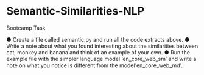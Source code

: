 # Semantic-Similarities-NLP
Bootcamp Task

● Create a file called semantic.py and run all the code extracts above.
● Write a note about what you found interesting about the similarities between cat, monkey and banana and think of an example of your own.
● Run the example file with the simpler language model ‘en_core_web_sm’ and write a note on what you notice is different from the model'en_core_web_md'.
